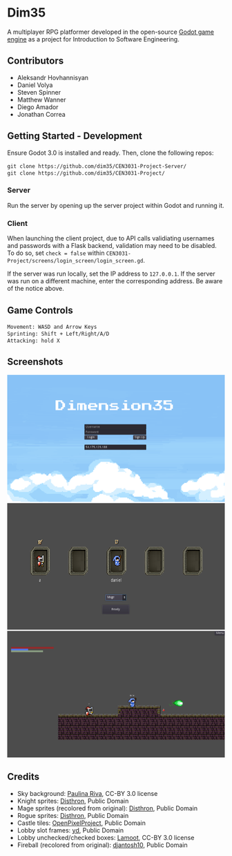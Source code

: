 # Dim35
A multiplayer RPG platformer developed in the open-source [Godot game engine](https://godotengine.org/) as a project for Introduction to Software Engineering.

## Contributors
- Aleksandr Hovhannisyan
- Daniel Volya
- Steven Spinner
- Matthew Wanner
- Diego Amador
- Jonathan Correa

## Getting Started - Development
Ensure Godot 3.0 is installed and ready. Then, clone the following repos:
```
git clone https://github.com/dim35/CEN3031-Project-Server/
git clone https://github.com/dim35/CEN3031-Project/
```
### Server
Run the server by opening up the server project within Godot and running it.

### Client
When launching the client project, due to API calls validiating usernames and passwords with a Flask backend, validation may need to be disabled. To do so, set `check = false` within `CEN3031-Project/screens/login_screen/login_screen.gd`.

If the server was run locally, set the IP address to `127.0.0.1`. If the server was run on a different machine, enter the corresponding address. Be aware of the notice above.

## Game Controls
```
Movement: WASD and Arrow Keys
Sprinting: Shift + Left/Right/A/D
Attacking: hold X
```

## Screenshots
![Login](assets/screenshots/login.png)
![Lobby](assets/screenshots/lobby.png)
![In Game](assets/screenshots/ingame.png)

## Credits
- Sky background: [Paulina Riva](https://opengameart.org/content/sky-background), CC-BY 3.0 license
- Knight sprites: [Disthron](https://opengameart.org/content/classic-knight-animated), Public Domain
- Mage sprites (recolored from original): [Disthron](https://opengameart.org/content/mr-necromancer-man-animated), Public Domain
- Rogue sprites: [Disthron](https://opengameart.org/content/mr-knife-guy-animated), Public Domain
- Castle tiles: [OpenPixelProject](https://openpixelproject.itch.io/opp2017castle), Public Domain
- Lobby slot frames: [yd](https://opengameart.org/content/gui-windows-constructor), Public Domain
- Lobby unchecked/checked boxes: [Lamoot](https://opengameart.org/content/rpg-gui-construction-kit-v10), CC-BY 3.0 license
- Fireball (recolored from original): [djantosh10](https://opengameart.org/content/fireballs), Public Domain
